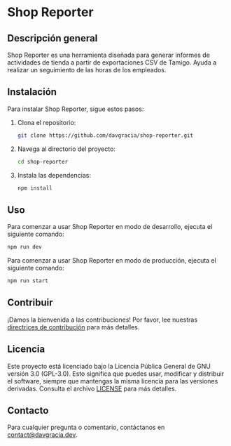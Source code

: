 # Shop Reporter

## Descripción general
Shop Reporter es una herramienta diseñada para generar informes de actividades de tienda a partir de exportaciones CSV de Tamigo. Ayuda a realizar un seguimiento de las horas de los empleados.

## Instalación
Para instalar Shop Reporter, sigue estos pasos:

1. Clona el repositorio:
    ```sh
    git clone https://github.com/davgracia/shop-reporter.git
    ```
2. Navega al directorio del proyecto:
    ```sh
    cd shop-reporter
    ```
3. Instala las dependencias:
    ```sh
    npm install
    ```

## Uso
Para comenzar a usar Shop Reporter en modo de desarrollo, ejecuta el siguiente comando:
```sh
npm run dev
```

Para comenzar a usar Shop Reporter en modo de producción, ejecuta el siguiente comando:
```sh
npm run start
```

## Contribuir
¡Damos la bienvenida a las contribuciones! Por favor, lee nuestras [directrices de contribución](CONTRIBUTING.md) para más detalles.

## Licencia
Este proyecto está licenciado bajo la Licencia Pública General de GNU versión 3.0 (GPL-3.0). Esto significa que puedes usar, modificar y distribuir el software, siempre que mantengas la misma licencia para las versiones derivadas. Consulta el archivo [LICENSE](https://www.gnu.org/licenses/gpl-3.0.txt) para más detalles.

## Contacto
Para cualquier pregunta o comentario, contáctanos en [contact@davgracia.dev](mailto:contact@davgracia.dev).

